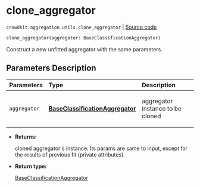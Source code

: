 # clone_aggregator
`crowdkit.aggregation.utils.clone_aggregator` | [Source code](https://github.com/Toloka/crowd-kit/blob/v1.2.1/crowdkit/aggregation/utils.py#L23)

```python
clone_aggregator(aggregator: BaseClassificationAggregator)
```

Construct a new unfitted aggregator with the same parameters.

## Parameters Description

| Parameters | Type | Description |
| :----------| :----| :-----------|
`aggregator`|**[BaseClassificationAggregator](crowdkit.aggregation.base.BaseClassificationAggregator.md)**|<p>aggregator instance to be cloned</p>

* **Returns:**

  cloned aggregator's instance. Its params are same to input,
except for the results of previous fit (private attributes).

* **Return type:**

  [BaseClassificationAggregator](crowdkit.aggregation.base.BaseClassificationAggregator.md)
